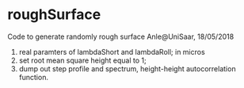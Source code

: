 # roughSurface
Code to generate randomly rough surface
Anle@UniSaar, 18/05/2018

1. real paramters of lambdaShort and lambdaRoll; in micros
2. set root mean square height equal to 1;
3. dump out step profile and spectrum, height-height autocorrelation function.
